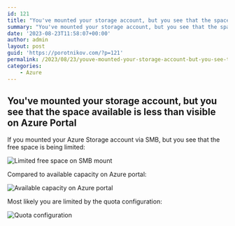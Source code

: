 ```yaml
---
id: 121
title: "You've mounted your storage account, but you see that the space available is less than visible on Azure Portal"
summary: "You've mounted your storage account, but you see that the space available is less than visible on Azure Portal"
date: '2023-08-23T11:58:07+00:00'
author: admin
layout: post
guid: 'https://porotnikov.com/?p=121'
permalink: /2023/08/23/youve-mounted-your-storage-account-but-you-see-that-the-space-available-is-less-than-visible-on-azure-portal/
categories:
    - Azure
---
```


## You've mounted your storage account, but you see that the space available is less than visible on Azure Portal

If you mounted your Azure Storage account via SMB, but you see that the free space is being limited:

![Limited free space on SMB mount](https://cdn.porotnikov.com/media/2023/08/24235754/image-1024x779.png)

Compared to available capacity on Azure portal:

![Available capacity on Azure portal](https://cdn.porotnikov.com/media/2023/08/24235753/image-1-1024x458.png)

Most likely you are limited by the quota configuration:

![Quota configuration](https://cdn.porotnikov.com/media/2023/08/24235751/image-2-1024x490.png)
